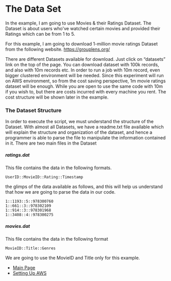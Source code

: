 # The Data Set

In the example, I am going to use Movies & their Ratings Dataset. 
The Dataset is about users who've watched certain movies and provided their Ratings which can be from 1 to 5. 

For this example, I am going to download 1-million movie ratings Dataset from the following website.
https://grouplens.org/

There are different Datasets available for download. Just click on “datasets” link on the top of the page.
You can download dataset with 100k records, and also with 10m records etc. In order to run a job with 10m record, even bigger clustered environment will be needed. 
Since this experiment will run on AWS environment, so from the cost saving perspective, 1m movie ratings dataset will be enough. While you are open to use the same code with 10m if you wish to, but there are costs incurred with every machine you rent. 
The cost structure will be shown later in the example. 

### The Dataset Structure

In order to execute the script, we must understand the structure of the Dataset. With almost all Datasets, we have a readme.txt file available which will explain the structure and organization of the dataset, and hence a programmer is able to parse the file to manipulate the information contained in it.
There are two main files in the Dataset

##### ratings.dat
This file contains the data in the following formats.
```
UserID::MovieID::Rating::Timestamp
```
the glimps of the data available as follows, and this will help us understand that how we are going to parse the data in our code. 
```
1::1193::5::978300760
1::661::3::978302109
1::914::3::978301968
1::3408::4::978300275
```

##### movies.dat
This file contains the data in the following format
```
MovieID::Title::Genres
```
We are going to use the MovieID and Title only for this example. 

- [Main Page](README.md)
- [Setting Up AWS](the-dataset.md)


